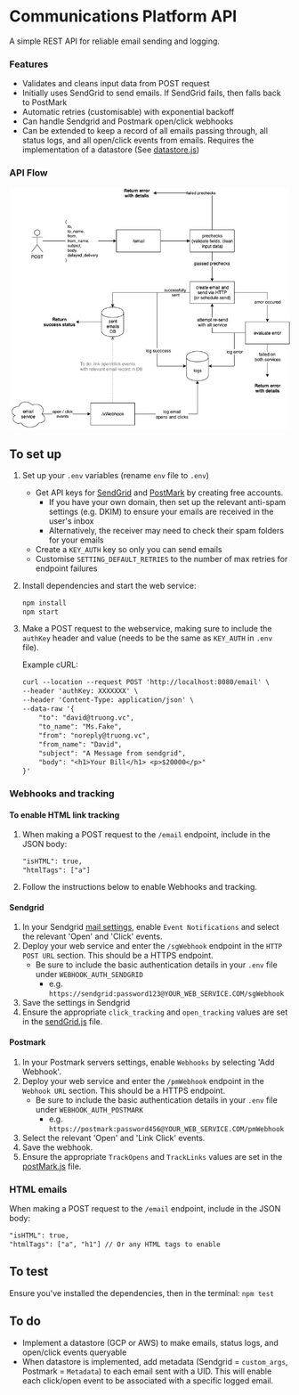 # Communications Platform API
A simple REST API for reliable email sending and logging.

### Features
 - Validates and cleans input data from POST request
 - Initially uses SendGrid to send emails. If SendGrid fails, then falls back to PostMark
 - Automatic retries (customisable) with exponential backoff
 - Can handle Sendgrid and Postmark open/click webhooks
 - Can be extended to keep a record of all emails passing through, all status logs, and all open/click events from emails. Requires the implementation of a datastore (See [datastore.js](/controllers/datastore.js))

### API Flow
![API Flow](/flow.png "API flow")

## To set up
1. Set up your `.env` variables (rename `env` file to `.env`)
    - Get API keys for [SendGrid](https://sendgrid.com/) and [PostMark](http://www.postmark.com) by creating free accounts.
        - If you have your own domain, then set up the relevant anti-spam settings (e.g. DKIM) to ensure your emails are received in the user's inbox
        - Alternatively, the receiver may need to check their spam folders for your emails
    - Create a `KEY_AUTH` key so only you can send emails
    - Customise `SETTING_DEFAULT_RETRIES` to the number of max retries for endpoint failures
2. Install dependencies and start the web service:
    ```
    npm install
    npm start
    ```
3. Make a POST request to the webservice, making sure to include the `authKey` header and value (needs to be the same as `KEY_AUTH` in `.env` file). 
    
    Example cURL:
    ```
    curl --location --request POST 'http://localhost:8080/email' \
    --header 'authKey: XXXXXXX' \
    --header 'Content-Type: application/json' \
    --data-raw '{
        "to": "david@truong.vc",
        "to_name": "Ms.Fake",
        "from": "noreply@truong.vc",
        "from_name": "David",
        "subject": "A Message from sendgrid",
        "body": "<h1>Your Bill</h1> <p>$20000</p>"
    }'
    ```

### Webhooks and tracking

#### To enable HTML link tracking
1. When making a POST request to the `/email` endpoint, include in the JSON body:
    ```
    "isHTML": true,
    "htmlTags": ["a"]
    ```

2. Follow the instructions below to enable Webhooks and tracking.

#### Sendgrid
1. In your Sendgrid [mail settings](https://app.sendgrid.com/settings/mail_settings), enable `Event Notifications` and select the relevant 'Open' and 'Click' events.
2. Deploy your web service and enter the `/sgWebhook` endpoint in the `HTTP POST URL` section. This should be a HTTPS endpoint.
    - Be sure to include the basic authentication details in your `.env` file under `WEBHOOK_AUTH_SENDGRID`
        - e.g.  `https://sendgrid:password123@YOUR_WEB_SERVICE.COM/sgWebhook`
3. Save the settings in Sendgrid
4. Ensure the appropriate `click_tracking` and `open_tracking` values are set in the [sendGrid.js](/services/sendGrid.js) file.

#### Postmark
1. In your Postmark servers settings, enable `Webhooks` by selecting 'Add Webhook'.
2. Deploy your web service and enter the `/pmWebhook` endpoint in the `Webhook URL` section. This should be a HTTPS endpoint.
    - Be sure to include the basic authentication details in your `.env` file under `WEBHOOK_AUTH_POSTMARK`
        - e.g.  `https://postmark:password456@YOUR_WEB_SERVICE.COM/pmWebhook`
3. Select the relevant 'Open' and 'Link Click' events.
4. Save the webhook.
4. Ensure the appropriate `TrackOpens` and `TrackLinks` values are set in the [postMark.js](/services/postMark.js) file.


### HTML emails
When making a POST request to the `/email` endpoint, include in the JSON body:
```
"isHTML": true,
"htmlTags": ["a", "h1"] // Or any HTML tags to enable
```

## To test
Ensure you've installed the dependencies, then in the terminal: `npm test`

## To do
 - Implement a datastore (GCP or AWS) to make emails, status logs, and open/click events queryable
 - When datastore is implemented, add metadata (Sendgrid = `custom_args`, Postmark = `Metadata`) to each email sent with a UID. This will enable each click/open event to be associated with a specific logged email.